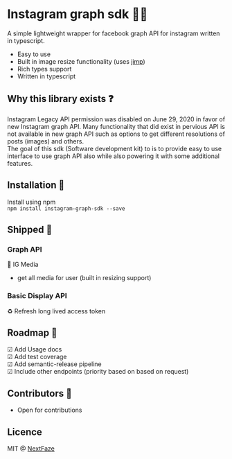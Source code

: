 # Instagram graph sdk 🤳✨

A simple lightweight wrapper for facebook graph API for instagram written in typescript.

- Easy to use
- Built in image resize functionality (uses [jimp](https://www.npmjs.com/package/jimp))
- Rich types support
- Written in typescript

## Why this library exists&nbsp;❓

Instagram Legacy API permission was disabled on June 29, 2020 in favor of new Instagram graph API. Many functionality that did exist in pervious API is not available in new graph API such as options to get different resolutions of posts (images) and others. </br>
The goal of this sdk (Software development kit) to is to provide easy to use interface to use graph API also while also powering it with some additional features.

## Installation&nbsp;💾

Install using npm
</br >
`npm install instagram-graph-sdk --save`

## Shipped&nbsp;🚀

### Graph API

📸&nbsp;IG Media

- get all media for user (built in resizing support)

### Basic Display API

♻️&nbsp;Refresh long lived access token

## Roadmap&nbsp;🗾

☑&nbsp;Add Usage docs </br>
☑&nbsp;Add test coverage </br>
☑&nbsp;Add semantic-release pipeline </br>
☑&nbsp;Include other endpoints (priority based on based on request) </br>

## Contributors&nbsp;👬

- Open for contributions

## Licence

MIT @ [NextFaze](https://nextfaze.com/)
